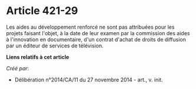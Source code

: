 # Article 421-29

Les aides au développement renforcé ne sont pas attribuées pour les projets faisant l'objet, à la date de leur examen par la
commission des aides à l'innovation en documentaire, d'un contrat d'achat de droits de diffusion par un éditeur de services
de télévision.

**Liens relatifs à cet article**

_Créé par_:

  - Délibération n°2014/CA/11 du 27 novembre 2014 - art., v. init.
